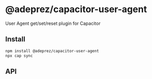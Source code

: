 # @adeprez/capacitor-user-agent

User Agent get/set/reset plugin for Capacitor

## Install

```bash
npm install @adeprez/capacitor-user-agent
npx cap sync
```

## API

<docgen-index></docgen-index>

<docgen-api>
<!-- run docgen to generate docs from the source -->
<!-- More info: https://github.com/ionic-team/capacitor-docgen -->
</docgen-api>
